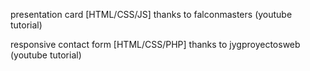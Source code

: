presentation card [HTML/CSS/JS] thanks to falconmasters (youtube tutorial)

responsive contact form [HTML/CSS/PHP] thanks to jygproyectosweb (youtube tutorial)


